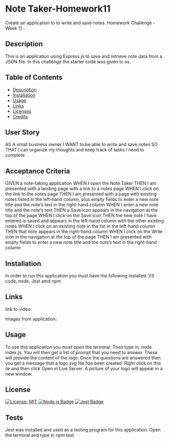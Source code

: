 # Note Taker-Homework11
Create an application to to write and save notes. Homework Challenge -Week 11 -

## Description
This is an application using Express.js to save and retrieve note data from a JSON file.
In this challenge the starter code was given to us.

## Table of Contents
* [Description](#description)
* [Installation](#installation)
* [Usage](#usage)
* [Links](#links)
* [Licenses](#license)
* [Credits](#credits)

## User Story
AS A small business owner
I WANT to be able to write and save notes
SO THAT I can organize my thoughts and keep track of tasks I need to complete

## Acceptance Criteria
GIVEN a note-taking application
WHEN I open the Note Taker
THEN I am presented with a landing page with a link to a notes page
WHEN I click on the link to the notes page
THEN I am presented with a page with existing notes listed in the left-hand column, plus empty fields to enter a new note title and the note’s text in the right-hand column
WHEN I enter a new note title and the note’s text
THEN a Save icon appears in the navigation at the top of the page
WHEN I click on the Save icon
THEN the new note I have entered is saved and appears in the left-hand column with the other existing notes
WHEN I click on an existing note in the list in the left-hand column
THEN that note appears in the right-hand column
WHEN I click on the Write icon in the navigation at the top of the page
THEN I am presented with empty fields to enter a new note title and the note’s text in the right-hand column


## Installation
In order to run this application you must have the following installed: VS code, node, Jest amd npm

## Links
link to video: 



Images from application:





## Usage
To use this application you must open the terminal. Then type in: node index.js.  You will then get 
a list of prompt that you need to answer.  These will provide the content of the logo.  Once the questions
are answered then you get a message that a logo.svg file has been created.  Right click on this ile and
then click Open in Live Server.  A picture of your logo will appear in a new window.

## License
[![License: MIT](https://img.shields.io/badge/License-MIT-green.svg)](https://opensource.org/licenses/MIT)
  [![Node.js Badge](https://img.shields.io/badge/Node.js-393?logo=nodedotjs&logoColor=fff&style=flat)](https://nodejs.org/en) 
  [![Jest Badge](https://img.shields.io/badge/Jest-C21325?logo=jest&logoColor=fff&style=flat)](https://jestjs.io/)

## Tests
Jest was installed and used as a testing program for this application.  Open the terminal and type in npm test
